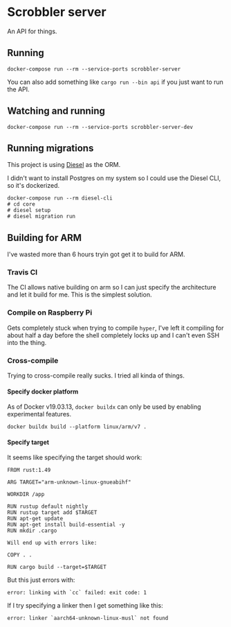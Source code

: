# Scrobbler server

An API for things.

## Running

```
docker-compose run --rm --service-ports scrobbler-server
```

You can also add something like `cargo run --bin api` if you just want to run the API.

## Watching and running

```
docker-compose run --rm --service-ports scrobbler-server-dev
```

## Running migrations

This project is using [Diesel](http://diesel.rs/) as the ORM.

I didn't want to install Postgres on my system so I could use the Diesel CLI, so it's dockerized.

```
docker-compose run --rm diesel-cli
# cd core
# diesel setup
# diesel migration run
```

## Building for ARM

I've wasted more than 6 hours tryin got get it to build for ARM.

### Travis CI

The CI allows native building on arm so I can just specify the architecture and let it build for me. This is the simplest solution.

### Compile on Raspberry Pi

Gets completely stuck when trying to compile `hyper`, I've left it compiling for about half a day before the shell completely locks up and I can't even SSH into the thing.

### Cross-compile

Trying to cross-compile really sucks. I tried all kinda of things.

#### Specify docker platform

As of Docker v19.03.13, `docker buildx` can only be used by enabling experimental features.

```
docker buildx build --platform linux/arm/v7 .
```

#### Specify target

It seems like specifying the target should work:

```
FROM rust:1.49

ARG TARGET="arm-unknown-linux-gnueabihf"

WORKDIR /app

RUN rustup default nightly
RUN rustup target add $TARGET
RUN apt-get update
RUN apt-get install build-essential -y
RUN mkdir .cargo

Will end up with errors like:

COPY . .

RUN cargo build --target=$TARGET
```

But this just errors with:

```
error: linking with `cc` failed: exit code: 1
```

If I try specifying a linker then I get something like this:

```
error: linker `aarch64-unknown-linux-musl` not found
```